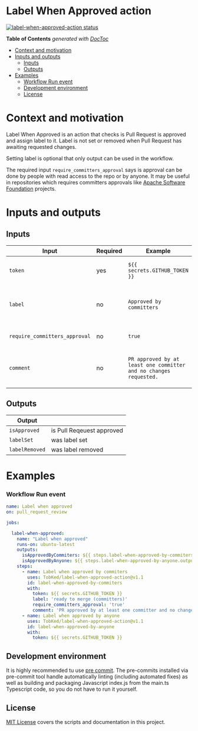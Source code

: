 # Label When Approved action

<p><a href="https://github.com/TobKed/label-when-approved-action/actions">
<img alt="label-when-approved-action status"
    src="https://github.com/TobKed/label-when-approved-action/workflows/Test%20the%20build/badge.svg"></a>


<!-- START doctoc generated TOC please keep comment here to allow auto update -->
<!-- DON'T EDIT THIS SECTION, INSTEAD RE-RUN doctoc TO UPDATE -->
**Table of Contents**  *generated with [DocToc](https://github.com/thlorenz/doctoc)*

- [Context and motivation](#context-and-motivation)
- [Inputs and outputs](#inputs-and-outputs)
  - [Inputs](#inputs)
  - [Outputs](#outputs)
- [Examples](#examples)
    - [Workflow Run event](#workflow-run-event)
  - [Development environment](#development-environment)
  - [License](#license)

<!-- END doctoc generated TOC please keep comment here to allow auto update -->

# Context and motivation

Label When Approved is an action that checks is Pull Request is approved and assign label to it.
Label is not set or removed when Pull Request has awaiting requested changes.

Setting label is optional that only output can be used in the workflow.

The required input `require_committers_approval` says is approval can be done by people with read access to the repo
or by anyone. It may be useful in repositories which requires committers approvals like [Apache Software Foundation](https://github.com/apache/)
projects.

# Inputs and outputs

## Inputs

| Input                         | Required | Example                                                           | Comment                                                                       |
|-------------------------------|----------|-------------------------------------------------------------------|-------------------------------------------------------------------------------|
| `token`                       | yes      | `${{ secrets.GITHUB_TOKEN }}`                                     | The github token passed from `${{ secrets.GITHUB_TOKEN }}`                    |
| `label`                       | no       | `Approved by committers`                                          | Label to be added/removed to the Pull Request if approved/not approved        |
| `require_committers_approval` | no       | `true`                                                            | Is approval from user with write permission required                          |
| `comment`                     | no       | `PR approved by at least one committer and no changes requested.` | Add optional comment to the PR when approved (requires label input to be set) |

## Outputs

| Output         |                              |
|----------------|------------------------------|
| `isApproved`   | is Pull Reqeuest approved    |
| `labelSet`     | was label set                |
| `labelRemoved` | was label removed            |

# Examples

### Workflow Run event

```yaml
name: Label when approved
on: pull_request_review

jobs:

  label-when-approved:
    name: "Label when approved"
    runs-on: ubuntu-latest
    outputs:
      isApprovedByCommiters: ${{ steps.label-when-approved-by-commiters.outputs.isApproved }}
      isApprovedByAnyone: ${{ steps.label-when-approved-by-anyone.outputs.isApproved }}
    steps:
      - name: Label when approved by commiters
        uses: TobKed/label-when-approved-action@v1.1
        id: label-when-approved-by-commiters
        with:
          token: ${{ secrets.GITHUB_TOKEN }}
          label: 'ready to merge (committers)'
          require_committers_approval: 'true'
          comment: 'PR approved by at least one committer and no changes requested.'
      - name: Label when approved by anyone
        uses: TobKed/label-when-approved-action@v1.1
        id: label-when-approved-by-anyone
        with:
          token: ${{ secrets.GITHUB_TOKEN }}
```


## Development environment

It is highly recommended tu use [pre commit](https://pre-commit.com). The pre-commits
installed via pre-commit tool handle automatically linting (including automated fixes) as well
as building and packaging Javascript index.js from the main.ts Typescript code, so you do not have
to run it yourself.

## License
[MIT License](LICENSE) covers the scripts and documentation in this project.
